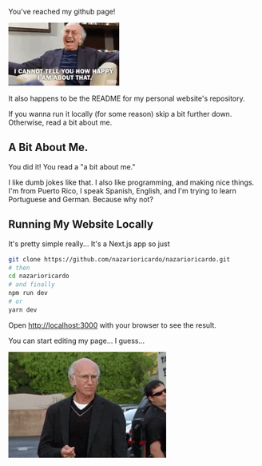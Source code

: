 You've reached my github page!

![Happy Larry](larry-happy.gif)

It also happens to be the README for my personal website's repository.

If you wanna run it locally (for some reason) skip a bit further down. Otherwise, read a bit about me.

## A Bit About Me.

You did it! You read a "a bit about me."

I like dumb jokes like that. I also like programming, and making nice things. I'm from Puerto Rico, I speak Spanish, English, and I'm trying to learn Portuguese and German. Because why not?

## Running My Website Locally

It's pretty simple really...
It's a Next.js app so just

```bash
git clone https://github.com/nazarioricardo/nazarioricardo.git
# then
cd nazarioricardo
# and finally
npm run dev
# or
yarn dev
```

Open [http://localhost:3000](http://localhost:3000) with your browser to see the result.

You can start editing my page... I guess...

![Sad Larry](larry-sad.gif)
